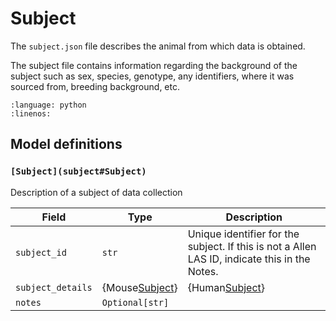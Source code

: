 # Subject

The `subject.json` file describes the animal from which data is obtained.

The subject file contains information regarding the background of the subject such as sex, species, genotype, any identifiers, where it was sourced from, breeding background, etc.

```{literalinclude} ../../examples/subject.py
:language: python
:linenos:
```

## Model definitions


### `[Subject](subject#Subject)`

Description of a subject of data collection

| Field | Type | Description |
|-------|------|-------------|
| `subject_id` | `str` | Unique identifier for the subject. If this is not a Allen LAS ID, indicate this in the Notes. |
| `subject_details` | {Mouse[Subject](subject#Subject)} | {Human[Subject](subject#Subject)} |  |
| `notes` | `Optional[str]` |  |
